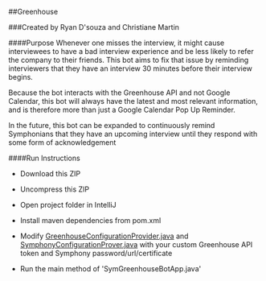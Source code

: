 ##Greenhouse

###Created by Ryan D'souza and Christiane Martin

####Purpose
Whenever one misses the interview, it might cause interviewees to have a bad interview experience and be less likely to refer the company to their friends. 
This bot aims to fix that issue by reminding interviewers that they have an interview 30 minutes before their interview begins.

Because the bot interacts with the Greenhouse API and not Google Calendar, this bot will always have the latest and most relevant information, and is therefore more than just a Google Calendar Pop Up Reminder.

In the future, this bot can be expanded to continuously remind Symphonians that they have an upcoming interview until they respond with some form of acknowledgement


####Run Instructions

- Download this ZIP 

- Uncompress this ZIP 

- Open project folder in IntelliJ 

- Install maven dependencies from pom.xml

- Modify [GreenhouseConfigurationProvider.java](https://github.com/symphonyoss/bot-greenhouse/blob/master/src/com/symphony/configurations/greenhouse/GreenhouseConfigurationProvider.java) and [SymphonyConfigurationProver.java](https://github.com/symphonyoss/bot-greenhouse/blob/master/src/com/symphony/configurations/symphony/SymphonyConfigurationProvider.java) with your custom Greenhouse API token and Symphony password/url/certificate

- Run the main method of 'SymGreenhouseBotApp.java'


